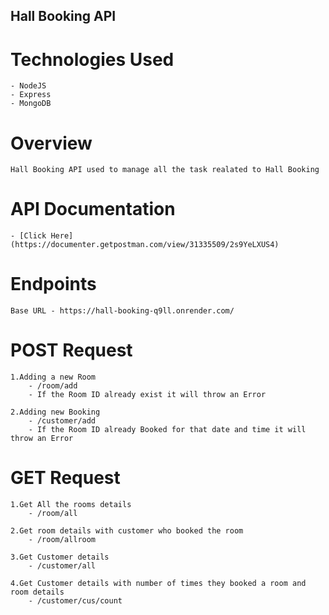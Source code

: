 ## Hall Booking API
# Technologies Used
    - NodeJS
    - Express
    - MongoDB

# Overview
    Hall Booking API used to manage all the task realated to Hall Booking

# API Documentation
    - [Click Here](https://documenter.getpostman.com/view/31335509/2s9YeLXUS4)

# Endpoints
    Base URL - https://hall-booking-q9ll.onrender.com/

# POST Request
    1.Adding a new Room
        - /room/add
        - If the Room ID already exist it will throw an Error

    2.Adding new Booking
        - /customer/add
        - If the Room ID already Booked for that date and time it will throw an Error

# GET Request
    1.Get All the rooms details
        - /room/all

    2.Get room details with customer who booked the room
        - /room/allroom

    3.Get Customer details
        - /customer/all

    4.Get Customer details with number of times they booked a room and room details
        - /customer/cus/count



